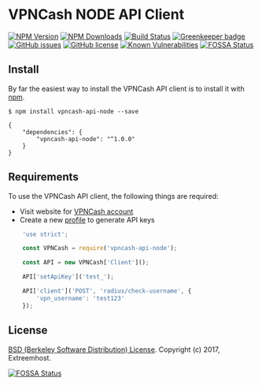 # VPNCash NODE API Client
[![NPM Version](https://img.shields.io/npm/v/vpncash-api-node.svg)](https://www.npmjs.com/package/vpncash-api-node)
[![NPM Downloads](https://img.shields.io/npm/dm/vpncash-api-node.svg)](https://www.npmjs.com/package/vpncash-api-node)
[![Build Status](https://travis-ci.org/FabriceDelahaij/vpncash-api-node.svg?branch=master)](https://travis-ci.org/FabriceDelahaij/vpncash-api-node)
[![Greenkeeper badge](https://badges.greenkeeper.io/FabriceDelahaij/vpncash-api-node.svg)](https://greenkeeper.io/)
[![GitHub issues](https://img.shields.io/github/issues/FabriceDelahaij/vpncash-api-node.svg)](https://github.com/FabriceDelahaij/vpncash-api-node/issues)
[![GitHub license](https://img.shields.io/github/license/FabriceDelahaij/vpncash-api-node.svg)](https://github.com/FabriceDelahaij/vpncash-api-node/blob/master/LICENSE)
[![Known Vulnerabilities](https://snyk.io/test/github/fabricedelahaij/vpncash-api-node/badge.svg?targetFile=package.json)](https://snyk.io/test/github/fabricedelahaij/vpncash-api-node?targetFile=package.json)
[![FOSSA Status](https://app.fossa.io/api/projects/git%2Bgithub.com%2FFabriceDelahaij%2Fvpncash-api-node.svg?type=shield)](https://app.fossa.io/projects/git%2Bgithub.com%2FFabriceDelahaij%2Fvpncash-api-node?ref=badge_shield)

## Install

By far the easiest way to install the VPNCash API client is to install it with [npm](https://npmjs.org/).

    $ npm install vpncash-api-node --save

    {
        "dependencies": {
            "vpncash-api-node": "^1.0.0"
        }
    }


## Requirements ##
To use the VPNCash API client, the following things are required:

+ Visit website for [VPNCash account](https://vpncash.com)
+ Create a new [profile](http://www.vpncash.com/api-access) to generate API keys

```javascript
	'use strict';

	const VPNCash = require('vpncash-api-node');

	const API = new VPNCash['Client']();

	API['setApiKey']('test_');

	API['client']('POST', 'radius/check-username', {
		'vpn_username': 'test123'
	});

```

## License
[BSD (Berkeley Software Distribution) License](https://opensource.org/licenses/bsd-license.php). Copyright (c) 2017, Extreemhost.


[![FOSSA Status](https://app.fossa.io/api/projects/git%2Bgithub.com%2FFabriceDelahaij%2Fvpncash-api-node.svg?type=large)](https://app.fossa.io/projects/git%2Bgithub.com%2FFabriceDelahaij%2Fvpncash-api-node?ref=badge_large)